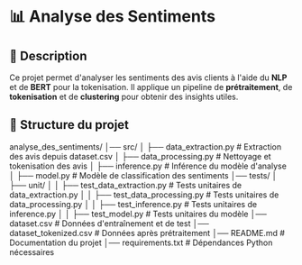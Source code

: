 # 📊 Analyse des Sentiments

## 📝 Description
Ce projet permet d'analyser les sentiments des avis clients à l'aide du **NLP** et de **BERT** pour la tokenisation. Il applique un pipeline de **prétraitement**, de **tokenisation** et de **clustering** pour obtenir des insights utiles.

## 📂 Structure du projet
analyse_des_sentiments/ │── src/ │ ├── data_extraction.py # Extraction des avis depuis dataset.csv │ ├── data_processing.py # Nettoyage et tokenisation des avis │ ├── inference.py # Inférence du modèle d'analyse │ ├── model.py # Modèle de classification des sentiments │── tests/ │ ├── unit/ │ │ ├── test_data_extraction.py # Tests unitaires de data_extraction.py │ │ ├── test_data_processing.py # Tests unitaires de data_processing.py │ │ ├── test_inference.py # Tests unitaires de inference.py │ │ ├── test_model.py # Tests unitaires du modèle │── dataset.csv # Données d'entraînement et de test │── dataset_tokenized.csv # Données après prétraitement │── README.md # Documentation du projet │── requirements.txt # Dépendances Python nécessaires